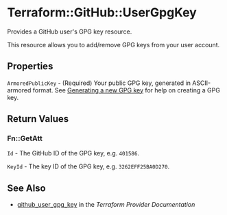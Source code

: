 # Terraform::GitHub::UserGpgKey

Provides a GitHub user's GPG key resource.

This resource allows you to add/remove GPG keys from your user account.

## Properties

`ArmoredPublicKey` - (Required) Your public GPG key, generated in ASCII-armored format. See [Generating a new GPG key](https://help.github.com/articles/generating-a-new-gpg-key/) for help on creating a GPG key.


## Return Values

### Fn::GetAtt

`Id` - The GitHub ID of the GPG key, e.g. `401586`.

`KeyId` - The key ID of the GPG key, e.g. `3262EFF25BA0D270`.

## See Also

* [github_user_gpg_key](https://www.terraform.io/docs/providers/github/r/user_gpg_key.html) in the _Terraform Provider Documentation_